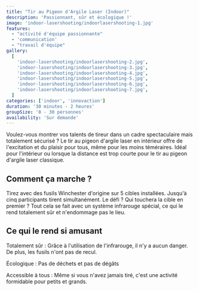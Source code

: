 ```yaml
---
title: "Tir au Pigeon d'Argile Laser (Indoor)"
description: 'Passionnant, sûr et écologique !'
image: 'indoor-lasershooting/indoorlasershooting-1.jpg'
features:
  - "activité d'équipe passionnante"
  - 'communication'
  - "travail d'équipe"
gallery:
  [
    'indoor-lasershooting/indoorlasershooting-2.jpg',
    'indoor-lasershooting/indoorlasershooting-3.jpg',
    'indoor-lasershooting/indoorlasershooting-4.jpg',
    'indoor-lasershooting/indoorlasershooting-5.jpg',
    'indoor-lasershooting/indoorlasershooting-6.jpg',
    'indoor-lasershooting/indoorlasershooting-7.jpg',
  ]
categories: ['indoor', 'innovaction']
duration: '30 minutes - 2 heures'
groupSize: '8 - 30 personnes'
availability: 'Sur demande'
---
```


Voulez-vous montrer vos talents de tireur dans un cadre spectaculaire mais totalement sécurisé ? Le tir au pigeon d'argile laser en intérieur offre de l'excitation et du plaisir pour tous, même pour les moins téméraires. Idéal pour l'intérieur ou lorsque la distance est trop courte pour le tir au pigeon d'argile laser classique.

## Comment ça marche ?

Tirez avec des fusils Winchester d'origine sur 5 cibles installées.
Jusqu'à cinq participants tirent simultanément. Le défi ? Qui touchera la cible en premier ?
Tout cela se fait avec un système infrarouge spécial, ce qui le rend totalement sûr et n'endommage pas le lieu.

## Ce qui le rend si amusant

Totalement sûr : Grâce à l'utilisation de l'infrarouge, il n'y a aucun danger. De plus, les fusils n'ont pas de recul.

Écologique : Pas de déchets et pas de dégâts

Accessible à tous : Même si vous n'avez jamais tiré, c'est une activité formidable pour petits et grands.
